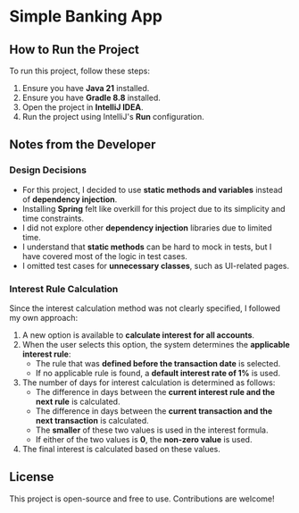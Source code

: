 # Simple Banking App

## How to Run the Project
To run this project, follow these steps:

1. Ensure you have **Java 21** installed.
2. Ensure you have **Gradle 8.8** installed.
3. Open the project in **IntelliJ IDEA**.
4. Run the project using IntelliJ's **Run** configuration.

## Notes from the Developer
### Design Decisions
- For this project, I decided to use **static methods and variables** instead of **dependency injection**.
- Installing **Spring** felt like overkill for this project due to its simplicity and time constraints.
- I did not explore other **dependency injection** libraries due to limited time.
- I understand that **static methods** can be hard to mock in tests, but I have covered most of the logic in test cases.
- I omitted test cases for **unnecessary classes**, such as UI-related pages.

### Interest Rule Calculation
Since the interest calculation method was not clearly specified, I followed my own approach:

1. A new option is available to **calculate interest for all accounts**.
2. When the user selects this option, the system determines the **applicable interest rule**:
    - The rule that was **defined before the transaction date** is selected.
    - If no applicable rule is found, a **default interest rate of 1%** is used.
3. The number of days for interest calculation is determined as follows:
    - The difference in days between the **current interest rule and the next rule** is calculated.
    - The difference in days between the **current transaction and the next transaction** is calculated.
    - The **smaller** of these two values is used in the interest formula.
    - If either of the two values is **0**, the **non-zero value** is used.
4. The final interest is calculated based on these values.

## License
This project is open-source and free to use. Contributions are welcome!

